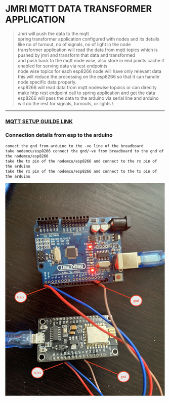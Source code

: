 # JMRI MQTT DATA TRANSFORMER APPLICATION 

> Jmri will push the data to the mqtt \
> spring transformer application configured with nodes and its details like no of turnout, no of signals, no of light in the node \
> transformer application will read the data from mqtt topics which is pushed by jmri and transform that data and transformed  \
> and push back to the mqtt node wise, also store in end points cache if enabled for serving data via rest endpoints  \
> node wise topics for each esp8266 node will have only relevant data\
> this will reduce the processing on the esp8266 so that it can handle node specific data properly. \
> esp8266 will read data from mqtt nodewise topoics or can direclty make http rest endpoint call to spring application and get the data \
> esp8266 will pass the data to the arduino via serial line and arduino will do the rest for signals, turnouts, or lights \

----

### [MQTT SETUP GUILDE LINK ](MQTT-SETUP-README.md)


### Connection details from esp to the arduino 
```
conect the gnd from arduino to the -ve line of the breadboard 
take nodemcu/esp8266 connect the gnd/-ve from breadboard to the gnd of the nodemcu/esp8266
take the tx pin of the nodemcu/esp8266 and connect to the rx pin of the arduino 
take the rx pin of the nodemcu/esp8266 and connect to the tx pin of the arduino 

```

![img](image/con.JPG)
